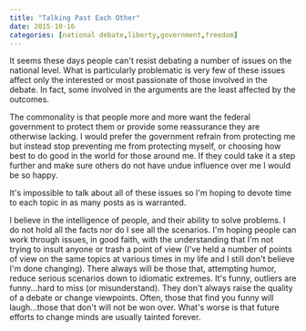 ```yaml
---
title: "Talking Past Each Other"
date: 2015-10-16
categories: [national debate,liberty,government,freedom]
---
```

It seems these days people can't resist debating a number of issues on the national level. What is particularly problematic is very few of these issues affect only the interested or most passionate of those involved in the debate.
In fact, some involved in the arguments are the least affected by the outcomes.

The commonality is that people more and more want the federal government to protect them or provide some reassurance they are otherwise lacking. I would prefer the government refrain from protecting me but instead stop preventing me from protecting myself, or choosing how best to do good in the world for those around me. If they could take it a step further and make sure others do not have undue influence over me I would be so happy.

It's impossible to talk about all of these issues so I'm hoping to devote time to each topic in as many posts as is warranted.

I believe in the intelligence of people, and their ability to solve problems. I do not hold all the facts nor do I see all the scenarios. I'm hoping people can work through issues, in good faith, with the understanding that I'm not trying to insult anyone or trash a point of view (I've held a number of points of view on the same topics at various times in my life and I still don't believe I'm done changing).
There always will be those that, attempting humor, reduce serious scenarios down to idiomatic extremes. It's funny, outliers are funny...hard to miss (or misunderstand). They don't always raise the quality of a debate or change viewpoints.
Often, those that find you funny will laugh...those that don't will not be won over. What's worse is that future efforts to change minds are usually tainted forever.
